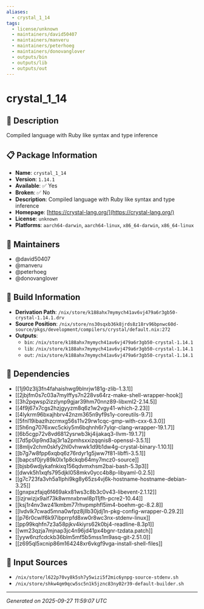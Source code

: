 ```yaml
---
aliases:
  - crystal_1_14
tags:
  - license/unknown
  - maintainers/david50407
  - maintainers/manveru
  - maintainers/peterhoeg
  - maintainers/donovanglover
  - outputs/bin
  - outputs/lib
  - outputs/out
---
```


# crystal_1_14

## 📝 Description

Compiled language with Ruby like syntax and type inference

## 📋 Package Information

- **Name**: `crystal_1_14`
- **Version**: `1.14.1`
- **Available**: ✅ Yes
- **Broken**: ✅ No
- **Description**: Compiled language with Ruby like syntax and type inference
- **Homepage**: [https://crystal-lang.org/](https://crystal-lang.org/)
- **License**: `unknown`
- **Platforms**: `aarch64-darwin`, `aarch64-linux`, `x86_64-darwin`, `x86_64-linux`
## 👥 Maintainers

- @david50407
- @manveru
- @peterhoeg
- @donovanglover


## 🔧 Build Information

- **Derivation Path**: `/nix/store/k188ahx7mymych41av6vj479a6r3gb50-crystal-1.14.1.drv`
- **Source Position**: `/nix/store/ns30sqxb36k8jrds8z18rv96bpnwc60d-source/pkgs/development/compilers/crystal/default.nix:272`
- **Outputs**:
  - `bin`:  `/nix/store/k188ahx7mymych41av6vj479a6r3gb50-crystal-1.14.1`
  - `lib`:  `/nix/store/k188ahx7mymych41av6vj479a6r3gb50-crystal-1.14.1`
  - `out`:  `/nix/store/k188ahx7mymych41av6vj479a6r3gb50-crystal-1.14.1`

## 🔗 Dependencies

- [[1j90z3lj3fn4fahaishwg9blnrjw181g-zlib-1.3.1]]
- [[2jbjfm0s7c03a7mylffys7n228vs64rz-make-shell-wrapper-hook]]
- [[3h2pqwsp2izzlynp9gjar39hm70nnz89-libxml2-2.14.5]]
- [[4f9j67x7cgs2hzjgyyzm8q6z1w2vgy41-which-2.23]]
- [[4lykrm96bxajhbrv42nzm365n9yf9s1y-coreutils-9.7]]
- [[5fnl19ibazlhzcrmxg56s11v29rw1cqc-gmp-with-cxx-6.3.0]]
- [[5h6ng7076xwc5ckiy5m6bqhnh6r7ylqr-clang-wrapper-19.1.7]]
- [[6b5cgp72v8vd6812ysrwb3kj4ijakaq3-llvm-19.1.7]]
- [[7d5p0ip9nd3aj3r1a2pmhsxxizqqnis8-openssl-3.5.1]]
- [[8mljv2chm0skfy2hl0vhwwk1d9b1dw4g-crystal-binary-1.10.1]]
- [[b7g7w8fpp6xqbq6z76rdyr1g5jww7f81-libffi-3.5.1]]
- [[bapcsf0jry89k0lx1p8ckqb64my7mcz0-source]]
- [[bjsb6wdjykafnkixq156qdvmxhsm2bai-bash-5.3p3]]
- [[dwvk5h1xqfs795djkl058mkv0ycc4b8p-libyaml-0.2.5]]
- [[g7c723fa3vh5a1lphi9kg8y65zs4vj6k-hostname-hostname-debian-3.25]]
- [[gnxpxzfajq6f469akx81ws3c8b3c0v43-libevent-2.1.12]]
- [[izjrwizjx9aif73k8wmnxbnwl8p11jfh-pcre2-10.44]]
- [[ksj1r4nv3wz41kmbm77rhvpmphfl5im4-boehm-gc-8.2.8]]
- [[lvdvlk7cwad5mna0wfpz8jllb30jdj1n-pkg-config-wrapper-0.29.2]]
- [[p76r0cwlf6k97ibprrpfd8xw0r8wc3nx-stdenv-linux]]
- [[pp99kqhfn7z3a58pjkv4kiyrs62k0bj4-readline-8.3p1]]
- [[wm23qzja7mjnap3jc4n96jd41px4bgnr-tzdata.patch]]
- [[yyw6nzfcdckb36blm5mf5b5mss1m9asq-git-2.51.0]]
- [[z695ql5xcnip86m164248xr6vkgf9vga-install-shell-files]]

## 📁 Input Sources

- `/nix/store/l622p70vy8k5sh7y5wizi5f2mic6ynpg-source-stdenv.sh`
- `/nix/store/shkw4qm9qcw5sc5n1k5jznc83ny02r39-default-builder.sh`

---
*Generated on 2025-09-27 11:59:07 UTC*
